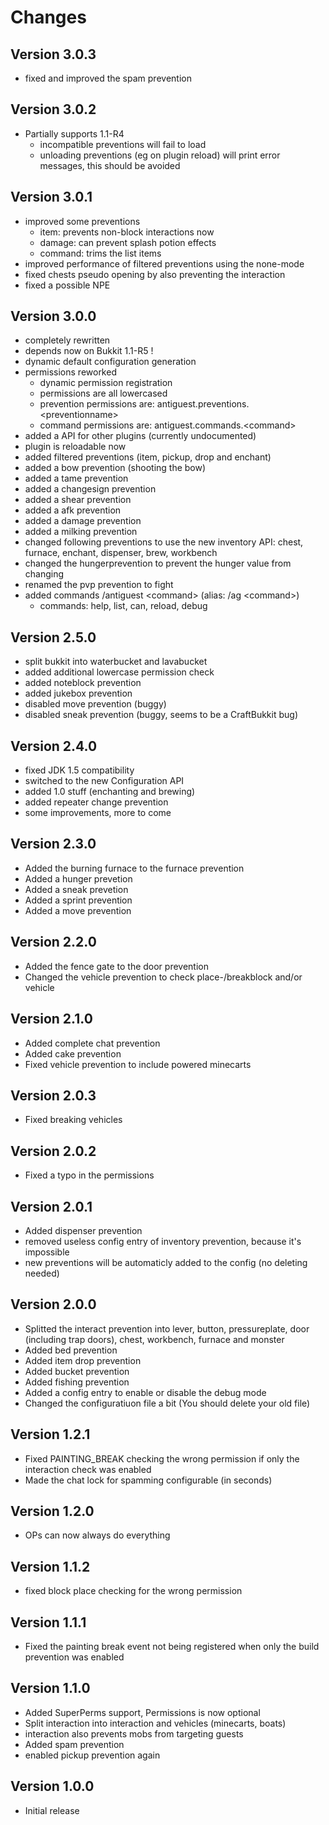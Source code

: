 Changes
=======

Version 3.0.3
-------------
- fixed and improved the spam prevention

Version 3.0.2
-------------
- Partially supports 1.1-R4
    - incompatible preventions will fail to load
    - unloading preventions (eg on plugin reload) will print error messages, this should be avoided

Version 3.0.1
-------------
- improved some preventions
    - item: prevents non-block interactions now
    - damage: can prevent splash potion effects
    - command: trims the list items
- improved performance of filtered preventions using the none-mode
- fixed chests pseudo opening by also preventing the interaction
- fixed a possible NPE

Version 3.0.0
-------------
- completely rewritten
- depends now on Bukkit 1.1-R5 !
- dynamic default configuration generation
- permissions reworked
    - dynamic permission registration
    - permissions are all lowercased
    - prevention permissions are: antiguest.preventions.<preventionname\>
    - command permissions are: antiguest.commands.<command\>
- added a API for other plugins (currently undocumented)
- plugin is reloadable now
- added filtered preventions (item, pickup, drop and enchant)
- added a bow prevention (shooting the bow)
- added a tame prevention
- added a changesign prevention
- added a shear prevention
- added a afk prevention
- added a damage prevention
- added a milking prevention
- changed following preventions to use the new inventory API: chest, furnace, enchant, dispenser, brew, workbench
- changed the hungerprevention to prevent the hunger value from changing
- renamed the pvp prevention to fight
- added commands /antiguest <command\> (alias: /ag <command\>)
    - commands: help, list, can, reload, debug

Version 2.5.0
-------------
- split bukkit into waterbucket and lavabucket
- added additional lowercase permission check
- added noteblock prevention
- added jukebox prevention
- disabled move prevention (buggy)
- disabled sneak prevention (buggy, seems to be a CraftBukkit bug)

Version 2.4.0
-------------
- fixed JDK 1.5 compatibility
- switched to the new Configuration API
- added 1.0 stuff (enchanting and brewing)
- added repeater change prevention
- some improvements, more to come

Version 2.3.0
------------
- Added the burning furnace to the furnace prevention
- Added a hunger prevetion
- Added a sneak prevetion
- Added a sprint prevention
- Added a move prevention

Version 2.2.0
-------------
- Added the fence gate to the door prevention
- Changed the vehicle prevention to check place-/breakblock and/or vehicle

Version 2.1.0
-------------
- Added complete chat prevention
- Added cake prevention
- Fixed vehicle prevention to include powered minecarts

Version 2.0.3
-------------
- Fixed breaking vehicles

Version 2.0.2
-------------
- Fixed a typo in the permissions

Version 2.0.1
-------------
- Added dispenser prevention
- removed useless config entry of inventory prevention, because it's impossible
- new preventions will be automaticly added to the config (no deleting needed)

Version 2.0.0
-------------
- Splitted the interact prevention into lever, button, pressureplate, door (including trap doors), chest, workbench, furnace and monster
- Added bed prevention
- Added item drop prevention
- Added bucket prevention
- Added fishing prevention
- Added a config entry to enable or disable the debug mode
- Changed the configuratiuon file a bit (You should delete your old file)

Version 1.2.1
-------------
- Fixed PAINTING_BREAK checking the wrong permission if only the interaction check was enabled
- Made the chat lock for spamming configurable (in seconds)

Version 1.2.0
-------------
- OPs can now always do everything

Version 1.1.2
-------------
- fixed block place checking for the wrong permission

Version 1.1.1
-------------
- Fixed the painting break event not being registered when only the build prevention was enabled

Version 1.1.0
-------------
- Added SuperPerms support, Permissions is now optional
- Split interaction into interaction and vehicles (minecarts, boats)
- interaction also prevents mobs from targeting guests
- Added spam prevention
- enabled pickup prevention again

Version 1.0.0
-------------
- Initial release
